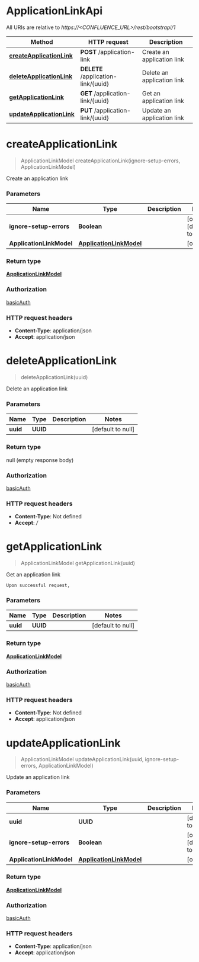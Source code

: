 # ApplicationLinkApi

All URIs are relative to *https://&lt;CONFLUENCE_URL&gt;/rest/bootstrapi/1*

| Method | HTTP request | Description |
|------------- | ------------- | -------------|
| [**createApplicationLink**](ApplicationLinkApi.md#createApplicationLink) | **POST** /application-link | Create an application link |
| [**deleteApplicationLink**](ApplicationLinkApi.md#deleteApplicationLink) | **DELETE** /application-link/{uuid} | Delete an application link |
| [**getApplicationLink**](ApplicationLinkApi.md#getApplicationLink) | **GET** /application-link/{uuid} | Get an application link |
| [**updateApplicationLink**](ApplicationLinkApi.md#updateApplicationLink) | **PUT** /application-link/{uuid} | Update an application link |


<a name="createApplicationLink"></a>
# **createApplicationLink**
> ApplicationLinkModel createApplicationLink(ignore-setup-errors, ApplicationLinkModel)

Create an application link

### Parameters

|Name | Type | Description  | Notes |
|------------- | ------------- | ------------- | -------------|
| **ignore-setup-errors** | **Boolean**|  | [optional] [default to false] |
| **ApplicationLinkModel** | [**ApplicationLinkModel**](../Models/ApplicationLinkModel.md)|  | [optional] |

### Return type

[**ApplicationLinkModel**](../Models/ApplicationLinkModel.md)

### Authorization

[basicAuth](../README.md#basicAuth)

### HTTP request headers

- **Content-Type**: application/json
- **Accept**: application/json

<a name="deleteApplicationLink"></a>
# **deleteApplicationLink**
> deleteApplicationLink(uuid)

Delete an application link

### Parameters

|Name | Type | Description  | Notes |
|------------- | ------------- | ------------- | -------------|
| **uuid** | **UUID**|  | [default to null] |

### Return type

null (empty response body)

### Authorization

[basicAuth](../README.md#basicAuth)

### HTTP request headers

- **Content-Type**: Not defined
- **Accept**: */*

<a name="getApplicationLink"></a>
# **getApplicationLink**
> ApplicationLinkModel getApplicationLink(uuid)

Get an application link

    Upon successful request, 

### Parameters

|Name | Type | Description  | Notes |
|------------- | ------------- | ------------- | -------------|
| **uuid** | **UUID**|  | [default to null] |

### Return type

[**ApplicationLinkModel**](../Models/ApplicationLinkModel.md)

### Authorization

[basicAuth](../README.md#basicAuth)

### HTTP request headers

- **Content-Type**: Not defined
- **Accept**: application/json

<a name="updateApplicationLink"></a>
# **updateApplicationLink**
> ApplicationLinkModel updateApplicationLink(uuid, ignore-setup-errors, ApplicationLinkModel)

Update an application link

### Parameters

|Name | Type | Description  | Notes |
|------------- | ------------- | ------------- | -------------|
| **uuid** | **UUID**|  | [default to null] |
| **ignore-setup-errors** | **Boolean**|  | [optional] [default to false] |
| **ApplicationLinkModel** | [**ApplicationLinkModel**](../Models/ApplicationLinkModel.md)|  | [optional] |

### Return type

[**ApplicationLinkModel**](../Models/ApplicationLinkModel.md)

### Authorization

[basicAuth](../README.md#basicAuth)

### HTTP request headers

- **Content-Type**: application/json
- **Accept**: application/json


